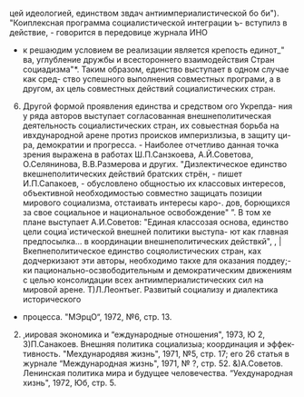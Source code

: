 цей идеологией, единством звдач антиимпериалистической бо
би"). "Коиплексная программа социалистической интеграции ъ-
вступилз в действие, - говорится в передовице журнала ИНО
- к решаюдим условием ве реализации является крепость единот_"
ва, углубление дружбы и всестороннего взаимодействия Стран
социадизма"*.
Таким образом, единство выступает в одном случае как сред-
ство успешного выполнения совместных програми, а в другом, ах
цель совместных действий социалистических стран.
6) Другой формой проявления единства и средством ого Укрепда-
ния у ряда авторов выступает согласованная внешнеполитическая
деятельность социалистических стран, их совыестная борьба на
ивхдународной арене протиз происков империзлизыа, в защиту ци-
ра, демократии и прогресса. -
Наиболее отчетливо данная точка зрения выражена в работах
Ш.П.Санзкоева, А.Й.Советова, О.Селянинова, В.В.Размерова и
других. "Дизлектическое единство вкешнеполитических действий
братских стрён, - пишет И.П.Сапакоев, - обусловлено общностью
их классовых интересов, объективной необходимостью совместно
защицать позиции мирового социализма, отстаивать интересы каро-.
дов, борющихся за свое социальное и национальное освобождение" ”.
В том хе плане выступает А.И.Советов: "Единая классозая
основа, единство цели социа`истической внешней политики выступа-
ют как главная предпосылка... в координации внешнеполитических
действкй", , |
Вкепнеполитическое единство соцяолистических стран, ках
додчеркизают эти авторы, необходимо такхе для оказания поддеу;-
ки пационально-осзвободительным и демократическим движениям
с целью консолидации всех антиимпериалистических сил на мировой
арене.
Т)Л.Леонтьег. Развитый социализу и диалектика исторического
- процесса. "МЭрцО“, 1972, №6, стр. 13.
2) ‚иировая экономика и “еждународные отношения", 1973, Ю 2,
З)П.Санакоев. Внешняя политика социализыа; координация и эффек-
тивность. "Мехдународявя жизнь", 1971, №5, стр. 17; его 26
статья в журнале “Международная жизнь", 1971, № ?, стр. 52.
&)А.Советов. Ленинская политика мира и будущее человечества.
“Уехдународная хизнь", 1972, Юб, стр. 5.


